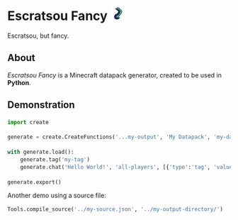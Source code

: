# Escratsou Fancy ![Image](https://github.com/artelephantb/escratsou-fancy/blob/main/snake.png)
Escratsou, but fancy.

## About
*Escratsou Fancy* is a Minecraft datapack generator, created to be used in **Python**.

## Demonstration
```python
import create

generate = create.CreateFunctions('...my-output', 'My Datapack', 'my-datapack', 'Me', 'This is a example datapack created using Escratsou Fancy!', '71')

with generate.load():
	generate.tag('my-tag')
	generate.chat('Hello World!', 'all-players', [{'type':'tag', 'value':'my-tag'}])

generate.export()
```

Another demo using a source file:
```python
Tools.compile_source('../my-source.json', '../my-output-directory/')
```

